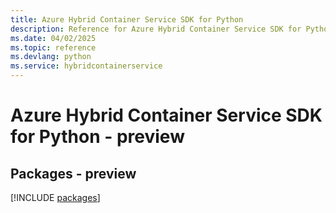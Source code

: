 ```yaml
---
title: Azure Hybrid Container Service SDK for Python
description: Reference for Azure Hybrid Container Service SDK for Python
ms.date: 04/02/2025
ms.topic: reference
ms.devlang: python
ms.service: hybridcontainerservice
---
```

# Azure Hybrid Container Service SDK for Python - preview
## Packages - preview
[!INCLUDE [packages](hybrid-container-service-index.md)]